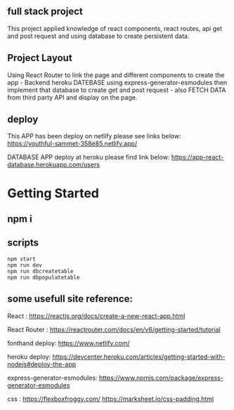 ## full stack project

This project applied knowledge of react components, react routes, api get and post request and using database to create persistent data.

## Project Layout

Using React Router to link the page and different components to create the app - Backend heroku DATEBASE using express-generator-esmodules then implement that database to create get and post request - also FETCH DATA from third party API and display on the page.



## deploy

This APP has been deploy on netlify please see links below:
https://youthful-sammet-358e85.netlify.app/

DATABASE APP deploy at heroku please find link below:
https://app-react-database.herokuapp.com/users

# Getting Started
 
 ## npm i 

## scripts 
    npm start
    npm run dev
    npm run dbcreatetable 
    npm run dbpopulatetable
    

## some usefull site reference:
React : https://reactjs.org/docs/create-a-new-react-app.html

React Router : https://reactrouter.com/docs/en/v6/getting-started/tutorial

fonthand deploy: https://www.netlify.com/

heroku deploy: https://devcenter.heroku.com/articles/getting-started-with-nodejs#deploy-the-app

express-generator-esmodules: https://www.npmjs.com/package/express-generator-esmodules

css : https://flexboxfroggy.com/
        https://marksheet.io/css-padding.html



